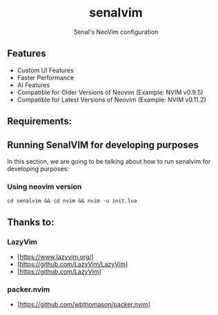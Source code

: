 # <div align="center">senalvim</div>

<div align="center">

Senal's NeoVim configuration

</div>

## Features 
- Custom UI Features
- Faster Performance
- AI Features
- Compatible for Older Versions of Neovim (Example: NVIM v0.9.5)
- Compatible for Latest Versions of Neovim (Example: NVIM v0.11.2)


## Requirements: 




## Running SenalVIM for developing purposes

In this section, we are going to be talking about how to run senalvim
for developing purposes:

### Using neovim version

```shell
cd senalvim && cd nvim && nvim -u init.lua
```


## Thanks to: 

### LazyVim
- [https://www.lazyvim.org/]
- [https://github.com/LazyVim/LazyVim]
- [https://github.com/LazyVim]

### packer.nvim
- [https://github.com/wbthomason/packer.nvim]
